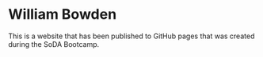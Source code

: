 # William Bowden 

This is a website that has been published to GitHub pages that was created during the SoDA Bootcamp.

